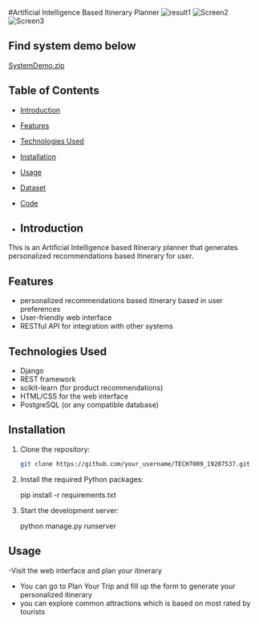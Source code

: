 #Artificial Intelligence Based Itinerary Planner
![result1](https://github.com/RutujaK1998/TECH7009_19207537/assets/62367966/3022be2d-b865-4e00-85f6-d418c061fb50)
![Screen2](https://github.com/RutujaK1998/TECH7009_19207537/assets/62367966/77518684-f4a4-47fd-af31-4ea2e4aab23a)
![Screen3](https://github.com/RutujaK1998/TECH7009_19207537/assets/62367966/8d816a75-e308-458e-9550-e9ea907b6311)
## Find system demo below
[SystemDemo.zip](https://github.com/RutujaK1998/TECH7009_19207537/files/12754836/SystemDemo.zip)

## Table of Contents

- [Introduction](#introduction)
- [Features](#features)

- [Technologies Used](#technologies-used)
- [Installation](#installation)
- [Usage](#usage)
- [Dataset](#dataset)
- [Code](#code)
- ## Introduction

This is an Artificial Intelligence based Itinerary planner that generates personalized recommendations based itinerary for user.

## Features

- personalized recommendations based itinerary based in user preferences
- User-friendly web interface
- RESTful API for integration with other systems
  
## Technologies Used

- Django
- REST framework
- scikit-learn (for product recommendations)
- HTML/CSS for the web interface
- PostgreSQL (or any compatible database)

## Installation

1. Clone the repository:

   ```bash
   git clone https://github.com/your_username/TECH7009_19207537.git
2. Install the required Python packages:
   
   pip install -r requirements.txt
3. Start the development server:

   python manage.py runserver
## Usage
-Visit the web interface and plan your itinerary
- You can go to Plan Your Trip and fill up the form to generate your personalized itinerary
- you can explore common attractions which is based on most rated by tourists

   
